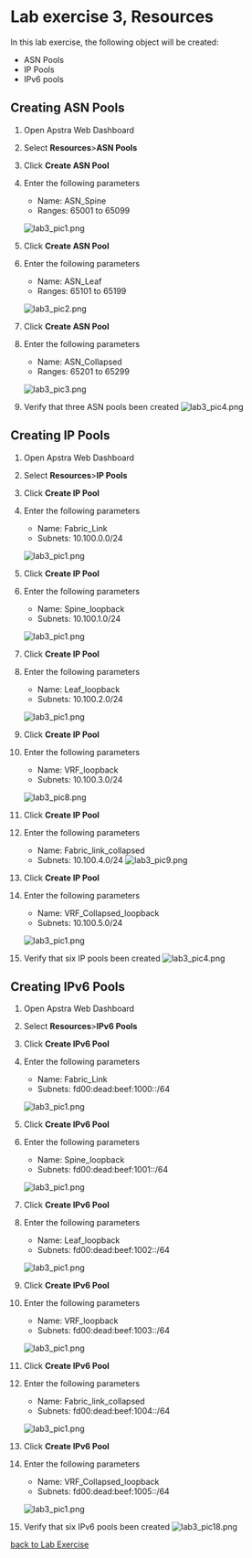 # Lab exercise 3, Resources
In this lab exercise, the following object will be created:
- ASN Pools
- IP Pools
- IPv6 pools


## Creating ASN Pools
1. Open Apstra Web Dashboard
2. Select **Resources**>**ASN Pools**
3. Click **Create ASN Pool**
4. Enter the following parameters
    - Name: ASN_Spine
    - Ranges: 65001 to 65099

    ![lab3_pic1.png](images/lab3_pic1.png)
5. Click **Create ASN Pool**
6. Enter the following parameters
    - Name: ASN_Leaf
    - Ranges: 65101 to 65199

    ![lab3_pic2.png](images/lab3_pic2.png)
7. Click **Create ASN Pool**
8. Enter the following parameters
    - Name: ASN_Collapsed
    - Ranges: 65201 to 65299

    ![lab3_pic3.png](images/lab3_pic3.png)
9. Verify that three ASN pools been created
    ![lab3_pic4.png](images/lab3_pic4.png)


## Creating IP Pools
1. Open Apstra Web Dashboard
2. Select **Resources**>**IP Pools**
3. Click **Create IP Pool**
4. Enter the following parameters
    - Name: Fabric_Link
    - Subnets: 10.100.0.0/24

    ![lab3_pic1.png](images/lab3_pic5.png)

5. Click **Create IP Pool**
6. Enter the following parameters
    - Name: Spine_loopback
    - Subnets: 10.100.1.0/24

    ![lab3_pic1.png](images/lab3_pic6.png)

7. Click **Create IP Pool**
8. Enter the following parameters
    - Name: Leaf_loopback
    - Subnets: 10.100.2.0/24

    ![lab3_pic1.png](images/lab3_pic7.png)

9. Click **Create IP Pool**
10. Enter the following parameters
    - Name: VRF_loopback
    - Subnets: 10.100.3.0/24

    ![lab3_pic8.png](images/lab3_pic8.png)

11. Click **Create IP Pool**
12. Enter the following parameters
    - Name: Fabric_link_collapsed
    - Subnets: 10.100.4.0/24
     ![lab3_pic9.png](images/lab3_pic9.png)

13. Click **Create IP Pool**
14. Enter the following parameters
    - Name: VRF_Collapsed_loopback
    - Subnets: 10.100.5.0/24

    ![lab3_pic1.png](images/lab3_pic10.png)
    


15. Verify that six IP pools been created
    ![lab3_pic4.png](images/lab3_pic11.png)

## Creating IPv6 Pools
1. Open Apstra Web Dashboard
2. Select **Resources**>**IPv6 Pools**
3. Click **Create IPv6 Pool**
4. Enter the following parameters
    - Name: Fabric_Link
    - Subnets: fd00:dead:beef:1000::/64

    ![lab3_pic1.png](images/lab3_pic12.png)
5. Click **Create IPv6 Pool**
6. Enter the following parameters
    - Name: Spine_loopback
    - Subnets: fd00:dead:beef:1001::/64

    ![lab3_pic1.png](images/lab3_pic13.png)

7. Click **Create IPv6 Pool**
8. Enter the following parameters
    - Name: Leaf_loopback
    - Subnets: fd00:dead:beef:1002::/64

    ![lab3_pic1.png](images/lab3_pic14.png)

9. Click **Create IPv6 Pool**
10. Enter the following parameters
    - Name: VRF_loopback
    - Subnets: fd00:dead:beef:1003::/64

    ![lab3_pic1.png](images/lab3_pic15.png)

11. Click **Create IPv6 Pool**
12. Enter the following parameters
    - Name: Fabric_link_collapsed
    - Subnets: fd00:dead:beef:1004::/64

    ![lab3_pic1.png](images/lab3_pic16.png)

13. Click **Create IPv6 Pool**
14. Enter the following parameters
    - Name: VRF_Collapsed_loopback
    - Subnets: fd00:dead:beef:1005::/64

    ![lab3_pic1.png](images/lab3_pic17.png)

15. Verify that six IPv6 pools been created
    ![lab3_pic18.png](images/lab3_pic18.png)



[back to Lab Exercise](README.md)
